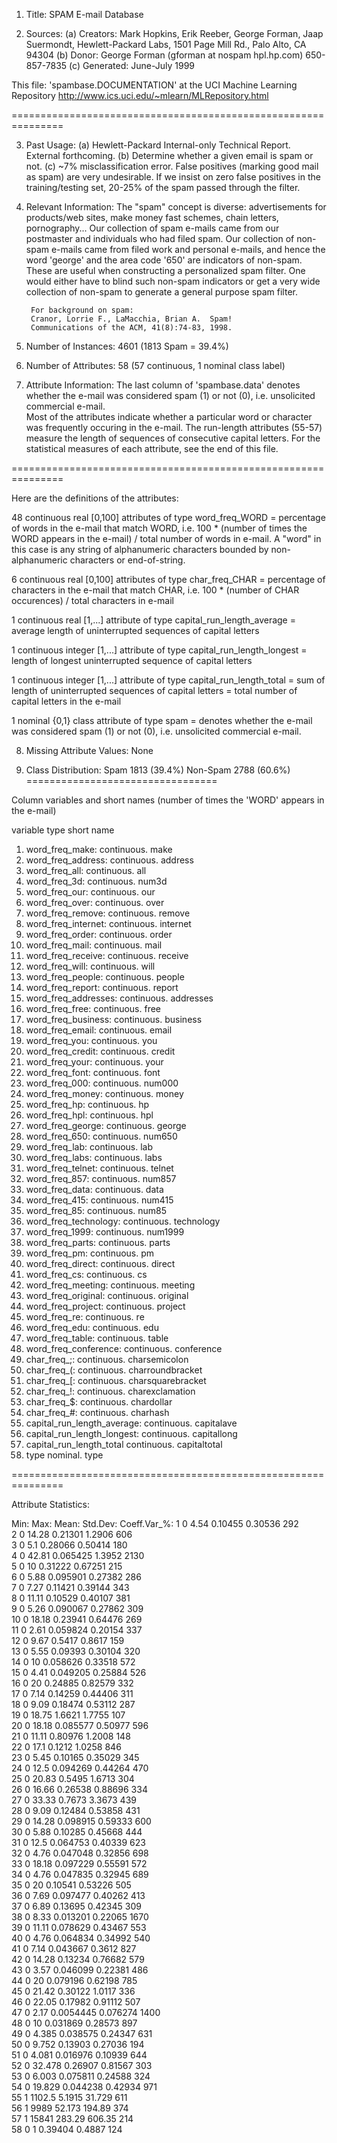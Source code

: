 1. Title:  SPAM E-mail Database

2. Sources:
   (a) Creators: Mark Hopkins, Erik Reeber, George Forman, Jaap Suermondt, Hewlett-Packard Labs, 1501 Page Mill Rd., Palo Alto, CA 94304
   (b) Donor: George Forman (gforman at nospam hpl.hp.com)  650-857-7835
   (c) Generated: June-July 1999
   
   
This file: 'spambase.DOCUMENTATION' at the UCI Machine Learning Repository
http://www.ics.uci.edu/~mlearn/MLRepository.html
   
===============================================================
   
3. Past Usage:
   (a) Hewlett-Packard Internal-only Technical Report. External forthcoming.
   (b) Determine whether a given email is spam or not.
   (c) ~7% misclassification error.
       False positives (marking good mail as spam) are very undesirable.
       If we insist on zero false positives in the training/testing set,
       20-25% of the spam passed through the filter.

4. Relevant Information:
        The "spam" concept is diverse: advertisements for products/web sites, make money fast schemes, chain letters, pornography...
	Our collection of spam e-mails came from our postmaster and 
	individuals who had filed spam.  Our collection of non-spam 
	e-mails came from filed work and personal e-mails, and hence
	the word 'george' and the area code '650' are indicators of 
	non-spam.  These are useful when constructing a personalized spam filter.  One would either have to blind such non-spam indicators or get a very wide collection of non-spam to generate a general purpose spam filter.

        For background on spam:
        Cranor, Lorrie F., LaMacchia, Brian A.  Spam! 
        Communications of the ACM, 41(8):74-83, 1998.

5. Number of Instances: 4601 (1813 Spam = 39.4%)

6. Number of Attributes: 58 (57 continuous, 1 nominal class label)

7. Attribute Information:
The last column of 'spambase.data' denotes whether the e-mail was 
considered spam (1) or not (0), i.e. unsolicited commercial e-mail.  
Most of the attributes indicate whether a particular word or
character was frequently occuring in the e-mail.  The run-length
attributes (55-57) measure the length of sequences of consecutive capital letters.  For the statistical measures of each attribute, see the end of this file.
  
===============================================================

Here are the definitions of the attributes:

48 continuous real [0,100] attributes of type word_freq_WORD 
= percentage of words in the e-mail that match WORD,
i.e. 100 * (number of times the WORD appears in the e-mail) / 
total number of words in e-mail.  A "word" in this case is any 
string of alphanumeric characters bounded by non-alphanumeric 
characters or end-of-string.

6 continuous real [0,100] attributes of type char_freq_CHAR
= percentage of characters in the e-mail that match CHAR,
i.e. 100 * (number of CHAR occurences) / total characters in e-mail

1 continuous real [1,...] attribute of type capital_run_length_average
= average length of uninterrupted sequences of capital letters

1 continuous integer [1,...] attribute of type capital_run_length_longest
= length of longest uninterrupted sequence of capital letters

1 continuous integer [1,...] attribute of type capital_run_length_total
= sum of length of uninterrupted sequences of capital letters
= total number of capital letters in the e-mail

1 nominal {0,1} class attribute of type spam
= denotes whether the e-mail was considered spam (1) or not (0), 
i.e. unsolicited commercial e-mail.  


8. Missing Attribute Values: None

9. Class Distribution:
	Spam	  1813  (39.4%)
	Non-Spam  2788  (60.6%)
=================================

Column variables and short names
(number of times the 'WORD' appears in the e-mail)

variable			    type		short name
1.	word_freq_make:         	continuous.		make
2.	word_freq_address:      	continuous.		address
3.	word_freq_all:          	continuous.		all
4.	word_freq_3d:           	continuous.		num3d
5.	word_freq_our:          	continuous.		our
6.	word_freq_over:         	continuous.		over
7.	word_freq_remove:       	continuous.		remove
8.	word_freq_internet:     	continuous.		internet
9.	word_freq_order:        	continuous.		order
10.	word_freq_mail:         	continuous.		mail
11.	word_freq_receive:      	continuous.		receive
12.	word_freq_will:         	continuous.		will
13.	word_freq_people:       	continuous.		people
14.	word_freq_report:       	continuous.		report
15.	word_freq_addresses:    	continuous.		addresses
16.	word_freq_free:         	continuous.		free
17.	word_freq_business:     	continuous.		business
18.	word_freq_email:        	continuous.		email
19.	word_freq_you:          	continuous.		you
20.	word_freq_credit:       	continuous.		credit
21.	word_freq_your:         	continuous.		your
22.	word_freq_font:         	continuous.		font
23.	word_freq_000:          	continuous.		num000
24.	word_freq_money:        	continuous.		money
25.	word_freq_hp:           	continuous.		hp
26.	word_freq_hpl:          	continuous.		hpl
27.	word_freq_george:       	continuous.		george
28.	word_freq_650:          	continuous.		num650
29.	word_freq_lab:          	continuous.		lab
30.	word_freq_labs:         	continuous.		labs
31.	word_freq_telnet:       	continuous.		telnet
32.	word_freq_857:          	continuous.		num857
33.	word_freq_data:         	continuous.		data
34.	word_freq_415:          	continuous.		num415
35.	word_freq_85:           	continuous.		num85
36.	word_freq_technology:   	continuous.		technology
37.	word_freq_1999:         	continuous.		num1999
38.	word_freq_parts:        	continuous.		parts
39.	word_freq_pm:           	continuous.		pm
40.	word_freq_direct:       	continuous.		direct
41.	word_freq_cs:           	continuous.		cs
42.	word_freq_meeting:      	continuous.		meeting
43.	word_freq_original:     	continuous.		original
44.	word_freq_project:      	continuous.		project
45.	word_freq_re:           	continuous.		re
46.	word_freq_edu:          	continuous.		edu
47.	word_freq_table:        	continuous.		table
48.	word_freq_conference:   	continuous.		conference
49.	char_freq_;:            	continuous.		charsemicolon
50.	char_freq_(:            	continuous.		charroundbracket
51.	char_freq_[:            	continuous.		charsquarebracket
52.	char_freq_!:            	continuous.		charexclamation
53.	char_freq_$:            	continuous.		chardollar
54.	char_freq_#:            	continuous.		charhash
55.	capital_run_length_average: 	continuous.		capitalave
56.	capital_run_length_longest: 	continuous.		capitallong
57.	capital_run_length_total	continuous.		capitaltotal
58.	type				nominal.		type

===============================================================

Attribute Statistics:

   Min: Max:   Mean:     Std.Dev: Coeff.Var_%: 
1  0    4.54   0.10455   0.30536  292          
2  0    14.28  0.21301   1.2906   606          
3  0    5.1    0.28066   0.50414  180          
4  0    42.81  0.065425  1.3952   2130         
5  0    10     0.31222   0.67251  215          
6  0    5.88   0.095901  0.27382  286          
7  0    7.27   0.11421   0.39144  343          
8  0    11.11  0.10529   0.40107  381          
9  0    5.26   0.090067  0.27862  309          
10 0    18.18  0.23941   0.64476  269          
11 0    2.61   0.059824  0.20154  337          
12 0    9.67   0.5417    0.8617   159          
13 0    5.55   0.09393   0.30104  320          
14 0    10     0.058626  0.33518  572          
15 0    4.41   0.049205  0.25884  526          
16 0    20     0.24885   0.82579  332          
17 0    7.14   0.14259   0.44406  311          
18 0    9.09   0.18474   0.53112  287          
19 0    18.75  1.6621    1.7755   107          
20 0    18.18  0.085577  0.50977  596          
21 0    11.11  0.80976   1.2008   148          
22 0    17.1   0.1212    1.0258   846          
23 0    5.45   0.10165   0.35029  345          
24 0    12.5   0.094269  0.44264  470          
25 0    20.83  0.5495    1.6713   304          
26 0    16.66  0.26538   0.88696  334          
27 0    33.33  0.7673    3.3673   439          
28 0    9.09   0.12484   0.53858  431          
29 0    14.28  0.098915  0.59333  600          
30 0    5.88   0.10285   0.45668  444          
31 0    12.5   0.064753  0.40339  623          
32 0    4.76   0.047048  0.32856  698          
33 0    18.18  0.097229  0.55591  572          
34 0    4.76   0.047835  0.32945  689          
35 0    20     0.10541   0.53226  505          
36 0    7.69   0.097477  0.40262  413          
37 0    6.89   0.13695   0.42345  309          
38 0    8.33   0.013201  0.22065  1670         
39 0    11.11  0.078629  0.43467  553          
40 0    4.76   0.064834  0.34992  540          
41 0    7.14   0.043667  0.3612   827          
42 0    14.28  0.13234   0.76682  579          
43 0    3.57   0.046099  0.22381  486          
44 0    20     0.079196  0.62198  785          
45 0    21.42  0.30122   1.0117   336          
46 0    22.05  0.17982   0.91112  507          
47 0    2.17   0.0054445 0.076274 1400         
48 0    10     0.031869  0.28573  897          
49 0    4.385  0.038575  0.24347  631          
50 0    9.752  0.13903   0.27036  194          
51 0    4.081  0.016976  0.10939  644          
52 0    32.478 0.26907   0.81567  303          
53 0    6.003  0.075811  0.24588  324          
54 0    19.829 0.044238  0.42934  971          
55 1    1102.5 5.1915    31.729   611          
56 1    9989   52.173    194.89   374          
57 1    15841  283.29    606.35   214          
58 0    1      0.39404   0.4887   124          

